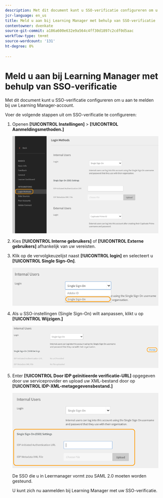 ```yaml
---
description: Met dit document kunt u SSO-verificatie configureren om u aan te melden bij uw Learning Manager-account.
jcr-language: en_us
title: Meld u aan bij Learning Manager met behulp van SSO-verificatie
contentowner: dvenkate
source-git-commit: a186a600e632e9a564c4ff30d1897c2cdf0d5aac
workflow-type: tm+mt
source-wordcount: '131'
ht-degree: 0%

---
```




# Meld u aan bij Learning Manager met behulp van SSO-verificatie

Met dit document kunt u SSO-verificatie configureren om u aan te melden bij uw Learning Manager-account.

Voer de volgende stappen uit om SSO-verificatie te configureren:

1. Openen **[!UICONTROL Instellingen]** > **[!UICONTROL Aanmeldingsmethoden.]**

   ![](assets/login-methods.png)

1. Kies **[!UICONTROL Interne gebruikers]** of **[!UICONTROL Externe gebruikers]** afhankelijk van uw vereisten.
1. Klik op de vervolgkeuzelijst naast  **[!UICONTROL login]** en selecteert u **[!UICONTROL Single Sign-On]**.

   ![](assets/single-sign-on.png)

1. Als u SSO-instellingen (Single Sign-On) wilt aanpassen, klikt u op  **[!UICONTROL Wijzigen.]**

   ![](assets/change.png)

1. Enter  **[!UICONTROL Door IDP geïnitieerde verificatie-URL]** opgegeven door uw serviceprovider en upload uw XML-bestand door op **[!UICONTROL IDP-XML-metagegevensbestand.]**

   ![](assets/sso-configuration.png)

   De SSO die u in Leermanager vormt zou SAML 2.0 moeten worden gesteund.

   U kunt zich nu aanmelden bij Learning Manager met uw SSO-verificatie.

